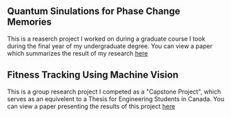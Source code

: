 ## Quantum Sinulations for Phase Change Memories

This is a reaserch project I worked on during a graduate course I took during the final year of my undergraduate degree. You can view a paper which summarizes the result of my research [here](https://github.com/justinkang221/justinkang221.github.io/edit/master/index.md)

## Fitness Tracking Using Machine Vision 

This is a group research project I competed as a "Capstone Project", which serves as an equivelent to a Thesis for Engineering Students in Canada. You can view a paper presenting the results of this project [here](https://www.google.com)
